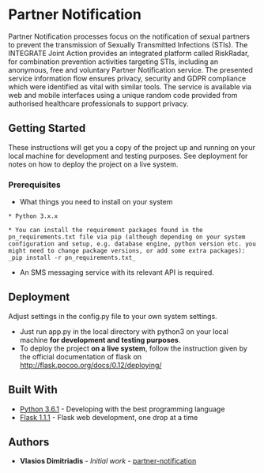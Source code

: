 
# Partner Notification

Partner Notification processes focus on the notification of sexual partners to prevent the transmission of Sexually Transmitted Infections (STIs). The INTEGRATE Joint Action provides an integrated platform called RiskRadar, for combination prevention activities targeting STIs, including an anonymous, free and voluntary Partner Notification service. The presented service information flow ensures privacy, security and GDPR compliance which were identified as vital with similar tools. The service is available via web and mobile interfaces using a unique random code provided from authorised healthcare professionals to support privacy.


## Getting Started

These instructions will get you a copy of the project up and running on your local machine for development and testing purposes. See deployment for notes on how to deploy the project on a live system.

### Prerequisites

- What things you need to install on your system


```
* Python 3.x.x

* You can install the requirement packages found in the pn_requirements.txt file via pip (although depending on your system configuration and setup, e.g. database engine, python version etc. you might need to change package versions, or add some extra packages): _pip install -r pn_requirements.txt_
```
- An SMS messaging service with its relevant API is required.

## Deployment

Adjust settings in the config.py file to your own system settings.

* Just run app.py in the local directory with python3 on your local machine **for development and testing purposes**.
* To deploy the project **on a live system**, follow the instruction given by the official documentation of flask on http://flask.pocoo.org/docs/0.12/deploying/

## Built With

* [Python 3.6.1](http://www.python.org/) - Developing with the best programming language
* [Flask 1.1.1](http://flask.pocoo.org/) - Flask web development, one drop at a time

## Authors

* **Vlasios Dimitriadis** - *Initial work* - [partner-notification](https://github.com/bdimitriadis/partner-notification)
